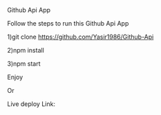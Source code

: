 Github Api App

Follow the steps to run this Github Api App

1)git clone https://github.com/Yasir1986/Github-Api

2)npm install

3)npm start

Enjoy

Or

Live deploy Link:
